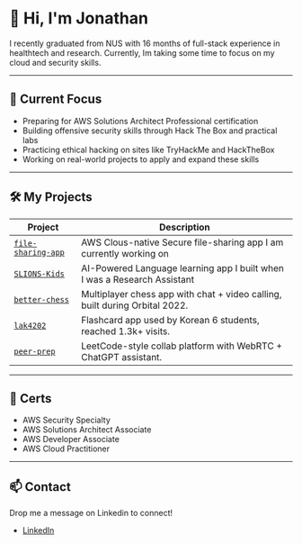 # 👋 Hi, I'm Jonathan

I recently graduated from NUS with 16 months of full-stack experience in healthtech and research. Currently, Im taking some time to focus on my cloud and security skills.

---

## 🔧 Current Focus
- Preparing for AWS Solutions Architect Professional certification
- Building offensive security skills through Hack The Box and practical labs
- Practicing ethical hacking on sites like TryHackMe and HackTheBox
- Working on real-world projects to apply and expand these skills

---

## 🛠️ My Projects

| Project | Description |
|--------|-------------|
| [`file-sharing-app`](https://github.com/jonathangoh/file-vault) | AWS Clous-native Secure file-sharing app I am currently working on |
| [`SLIONS-Kids`](https://smcnus.comp.nus.edu.sg/video_page#SLIONS_KIDS-trailer) | AI-Powered Language learning app I built when I was a Research Assistant |
| [`better-chess`](https://github.com/jonathangoh/better-chess) | Multiplayer chess app with chat + video calling, built during Orbital 2022. |
| [`lak4202`](https://github.com/jonathangoh/lak4202) | Flashcard app used by Korean 6 students, reached 1.3k+ visits. |
| [`peer-prep`](https://github.com/jonathangoh/peer-prep) | LeetCode-style collab platform with WebRTC + ChatGPT assistant. |

---

## 📜 Certs
- AWS Security Specialty  
- AWS Solutions Architect Associate  
- AWS Developer Associate  
- AWS Cloud Practitioner  

---

## 📫 Contact
Drop me a message on Linkedin to connect!
- [LinkedIn](https://www.linkedin.com/in/jonathan-2)  
